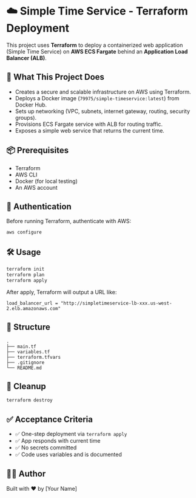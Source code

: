 # ☁️ Simple Time Service - Terraform Deployment

This project uses **Terraform** to deploy a containerized web application (Simple Time Service) on **AWS ECS Fargate** behind an **Application Load Balancer (ALB)**.

## 🚀 What This Project Does

- Creates a secure and scalable infrastructure on AWS using Terraform.
- Deploys a Docker image (`79975/simple-timeservice:latest`) from Docker Hub.
- Sets up networking (VPC, subnets, internet gateway, routing, security groups).
- Provisions ECS Fargate service with ALB for routing traffic.
- Exposes a simple web service that returns the current time.

## 📦 Prerequisites

- Terraform
- AWS CLI
- Docker (for local testing)
- An AWS account

## 🔐 Authentication

Before running Terraform, authenticate with AWS:

```bash
aws configure
```

## 🛠️ Usage

```bash
terraform init
terraform plan
terraform apply
```

After apply, Terraform will output a URL like:

```
load_balancer_url = "http://simpletimeservice-lb-xxx.us-west-2.elb.amazonaws.com"
```

## 📁 Structure

```
.
├── main.tf
├── variables.tf
├── terraform.tfvars
├── .gitignore
└── README.md
```

## 🧹 Cleanup

```bash
terraform destroy
```

## ✅ Acceptance Criteria

- ✅ One-step deployment via `terraform apply`
- ✅ App responds with current time
- ✅ No secrets committed
- ✅ Code uses variables and is documented

## 👨‍💻 Author

Built with ❤️ by [Your Name]